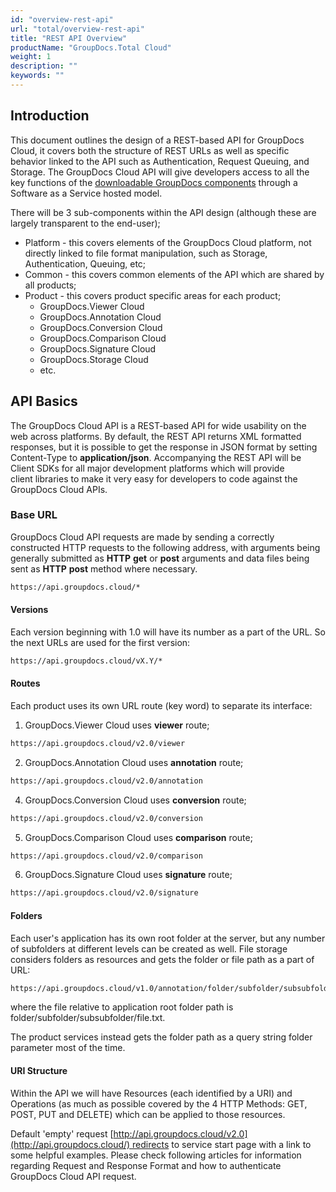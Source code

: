 ```yaml
---
id: "overview-rest-api"
url: "total/overview-rest-api"
title: "REST API Overview"
productName: "GroupDocs.Total Cloud"
weight: 1
description: ""
keywords: ""
---
```


## Introduction ##

This document outlines the design of a REST-based API for GroupDocs Cloud, it covers both the structure of REST URLs as well as specific behavior linked to the API such as Authentication, Request Queuing, and Storage. The GroupDocs Cloud API will give developers access to all the key functions of the [downloadable GroupDocs components](https://www.groupdocs.com/) through a Software as a Service hosted model.

There will be 3 sub-components within the API design (although these are largely transparent to the end-user);

* Platform - this covers elements of the GroupDocs Cloud platform, not directly linked to file format manipulation, such as Storage, Authentication, Queuing, etc;
* Common - this covers common elements of the API which are shared by all products;
* Product - this covers product specific areas for each product;
  * GroupDocs.Viewer Cloud
  * GroupDocs.Annotation Cloud
  * GroupDocs.Conversion Cloud
  * GroupDocs.Comparison Cloud
  * GroupDocs.Signature Cloud
  * GroupDocs.Storage Cloud
  * etc.

## API Basics ##

The GroupDocs Cloud API is a REST-based API for wide usability on the web across platforms. By default, the REST API returns XML formatted responses, but it is possible to get the response in JSON format by setting Content-Type to **application/json**. Accompanying the REST API will be Client SDKs for all major development platforms which will provide client libraries to make it very easy for developers to code against the GroupDocs Cloud APIs.

### Base URL ###

GroupDocs Cloud API requests are made by sending a correctly constructed HTTP requests to the following address, with arguments being generally submitted as **HTTP** **get** or **post** arguments and data files being sent as **HTTP** **post** method where necessary.

```html
https://api.groupdocs.cloud/*
```

#### Versions ####

Each version beginning with 1.0 will have its number as a part of the URL. So the next URLs are used for the first version:

```html
https://api.groupdocs.cloud/vX.Y/*
```

#### Routes ####

Each product uses its own URL route (key word) to separate its interface:

1. GroupDocs.Viewer Cloud uses **viewer** route;

```html
https://api.groupdocs.cloud/v2.0/viewer
```

2. GroupDocs.Annotation Cloud uses **annotation** route;

```html
https://api.groupdocs.cloud/v2.0/annotation
```

4. GroupDocs.Conversion Cloud uses **conversion** route;

```html
https://api.groupdocs.cloud/v2.0/conversion

```

5. GroupDocs.Comparison Cloud uses **comparison** route;

```html
https://api.groupdocs.cloud/v2.0/comparison
```

6. GroupDocs.Signature Cloud uses **signature** route;

```html
https://api.groupdocs.cloud/v2.0/signature

```

#### Folders

Each user's application has its own root folder at the server, but any number of subfolders at different levels can be created as well. File storage considers folders as resources and gets the folder or file path as a part of URL:

```html
https://api.groupdocs.cloud/v1.0/annotation/folder/subfolder/subsubfolder/file.txt
```

where the file relative to application root folder path is folder/subfolder/subsubfolder/file.txt.

The product services instead gets the folder path as a query string folder parameter most of the time.

#### URI Structure ####

Within the API we will have Resources (each identified by a URI) and Operations (as much as possible covered by the 4 HTTP Methods: GET, POST, PUT and DELETE) which can be applied to those resources.

Default 'empty' request [http://api.groupdocs.cloud/v2.0](http://api.groupdocs.cloud/) redirects to service start page with a link to some helpful examples. Please check following articles for information regarding Request and Response Format and how to authenticate GroupDocs Cloud API request.
